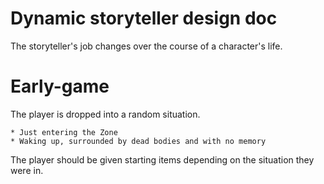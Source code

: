 Dynamic storyteller design doc
==============================

The storyteller's job changes over the course of a character's life.

# Early-game

The player is dropped into a random situation.

	* Just entering the Zone
	* Waking up, surrounded by dead bodies and with no memory

The player should be given starting items depending on the situation
they were in.
